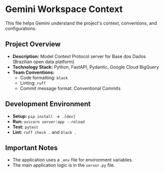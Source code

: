 # Gemini Workspace Context

This file helps Gemini understand the project's context, conventions, and configurations.

## Project Overview

*   **Description:** Model Context Protocol server for Base dos Dados (Brazilian open data platform)
*   **Technology Stack:** Python, FastAPI, Pydantic, Google Cloud BigQuery
*   **Team Conventions:**
    *   Code formatting: `black`
    *   Linting: `ruff`
    *   Commit message format: Conventional Commits

## Development Environment

*   **Setup:** `pip install -e .[dev]`
*   **Run:** `uvicorn server:app --reload`
*   **Test:** `pytest`
*   **Lint:** `ruff check .` and `black .`

## Important Notes

*   The application uses a `.env` file for environment variables.
*   The main application logic is in the `server.py` file.